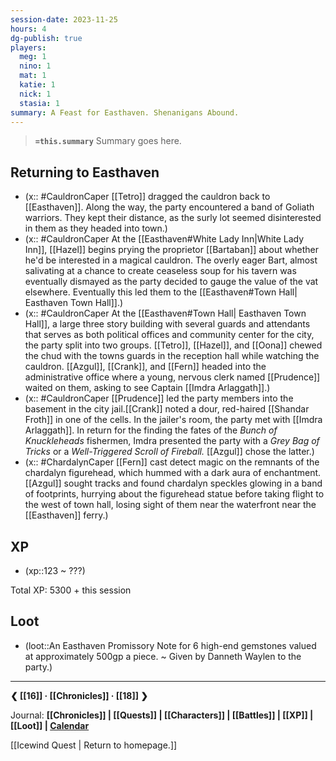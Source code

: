 ```yaml
---
session-date: 2023-11-25
hours: 4
dg-publish: true
players: 
  meg: 1
  nino: 1
  mat: 1
  katie: 1
  nick: 1
  stasia: 1
summary: A Feast for Easthaven. Shenanigans Abound.
---
```


> **`=this.summary`**
> Summary goes here.

## Returning to Easthaven
- (x:: #CauldronCaper [[Tetro]] dragged the cauldron back to [[Easthaven]]. Along the way, the party encountered a band of Goliath warriors. They kept their distance, as the surly lot seemed disinterested in them as they headed into town.)
- (x:: #CauldronCaper At the [[Easthaven#White Lady Inn|White Lady Inn]], [[Hazel]] begins prying the proprietor [[Bartaban]] about whether he'd be interested in a magical cauldron. The overly eager Bart, almost salivating at a chance to create ceaseless soup for his tavern was eventually dismayed as the party decided to gauge the value of the vat elsewhere. Eventually this led them to the [[Easthaven#Town Hall| Easthaven Town Hall]].)
- (x:: #CauldronCaper At the [[Easthaven#Town Hall| Easthaven Town Hall]], a large three story building with several guards and attendants that serves as both political offices and community center for the city, the party split into two groups. [[Tetro]], [[Hazel]], and [[Oona]] chewed the chud with the towns guards in the reception hall while watching the cauldron. [[Azgul]], [[Crank]], and [[Fern]] headed into the administrative office where a young, nervous clerk named [[Prudence]] waited on them, asking to see Captain [[Imdra Arlaggath]].)
- (x:: #CauldronCaper [[Prudence]] led the party members into the basement in the city jail.[[Crank]] noted a dour, red-haired [[Shandar Froth]] in one of the cells. In the jailer's room, the party met with [[Imdra Arlaggath]]. In return for the finding the fates of the *Bunch of Knuckleheads* fishermen, Imdra presented the party with a *Grey Bag of Tricks* or a *Well-Triggered Scroll of Fireball.* [[Azgul]] chose the latter.)
- (x:: #ChardalynCaper [[Fern]] cast detect magic on the remnants of the chardalyn figurehead, which hummed with a dark aura of enchantment. [[Azgul]] sought tracks and found chardalyn speckles glowing in a band of footprints, hurrying about the figurehead statue before taking flight to the west of town hall, losing sight of them near the waterfront near the [[Easthaven]] ferry.)


## XP
- (xp::123 ~ ???)

Total XP: 5300 + this session

## Loot
- (loot::An Easthaven Promissory Note for 6 high-end gemstones valued at approximately 500gp a piece. ~ Given by Danneth Waylen to the party.)


---
**❮ [[16]] · [[Chronicles]] ·  [[18]] ❯**

Journal: **[[Chronicles]] | [[Quests]] |  [[Characters]] | [[Battles]] | [[XP]] | [[Loot]] | [Calendar](https://app.fantasy-calendar.com/calendars/38f9e3f5098bac1f655a4fb4241f35eb)**

[[Icewind Quest | Return to homepage.]]

